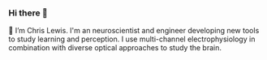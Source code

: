 ### Hi there 👋

🔭 I’m Chris Lewis. I'm an neuroscientist and engineer developing new tools to study learning and perception. I use multi-channel electrophysiology in combination with diverse optical approaches to study the brain. 


<!--
**cloois/cloois** is a ✨ _special_ ✨ repository because its `README.md` (this file) appears on your GitHub profile.

Here are some ideas to get you started:



- 🌱 I’m currently learning ...
- 👯 I’m looking to collaborate on ...
- 🤔 I’m looking for help with ...
- 💬 Ask me about ...
- 📫 How to reach me: ...
- 😄 Pronouns: ...
- ⚡ Fun fact: ...
-->
